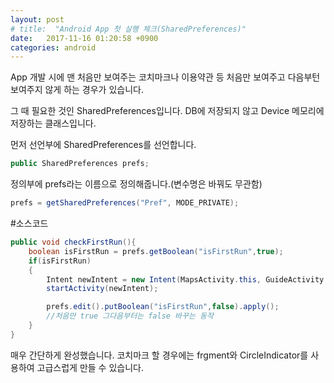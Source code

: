 ```yaml
---
layout: post
# title:  "Android App 첫 실행 체크(SharedPreferences)"
date:   2017-11-16 01:20:58 +0900
categories: android
---
```

App 개발 시에 맨 처음만 보여주는 코치마크나 이용약관 등 처음만 보여주고 다음부턴 보여주지 않게 하는 경우가 있습니다.

그 때 필요한 것인 SharedPreferences입니다. 
DB에 저장되지 않고 Device 메모리에 저장하는 클래스입니다.

먼저 선언부에 SharedPreferences를 선언합니다.
```java
public SharedPreferences prefs;
```

정의부에 prefs라는 이름으로 정의해줍니다.(변수명은 바꿔도 무관함)
```java
prefs = getSharedPreferences("Pref", MODE_PRIVATE);
```

#소스코드

```java
public void checkFirstRun(){
    boolean isFirstRun = prefs.getBoolean("isFirstRun",true);
    if(isFirstRun)
    {
        Intent newIntent = new Intent(MapsActivity.this, GuideActivity.class);
        startActivity(newIntent);

        prefs.edit().putBoolean("isFirstRun",false).apply();
        //처음만 true 그다음부터는 false 바꾸는 동작
    }
}
```

매우 간단하게 완성했습니다.
코치마크 할 경우에는 frgment와 CircleIndicator를 사용하여 고급스럽게 만들 수 있습니다.

[jekyll-gh]:   https://github.com/quarl894

